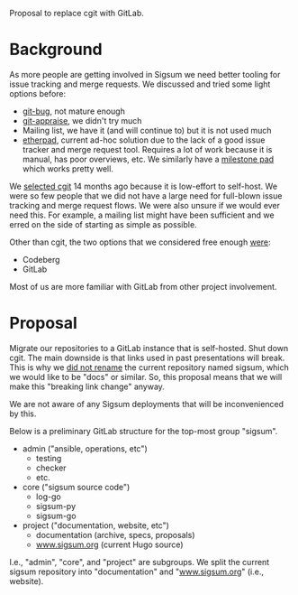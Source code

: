 Proposal to replace cgit with GitLab.

# Background

As more people are getting involved in Sigsum we need better tooling for issue
tracking and merge requests.  We discussed and tried some light options before:

  - [git-bug](../archive/2022-05-31-notes-on-git-bug), not mature enough
  - [git-appraise](../archive/2022-06-28--meeting-minutes), we didn't try much
  - Mailing list, we have it (and will continue to) but it is not used much
  - [etherpad](https://pad.sigsum.org/p/sigsum-db), current ad-hoc solution due
    to the lack of a good issue tracker and merge request tool.  Requires a lot
    of work because it is manual, has poor overviews, etc.  We similarly have a
    [milestone pad](https://pad.sigsum.org/p/sigsum-ms) which works pretty well.

We [selected cgit](../archive/2021-06-21--meeting-minutes) 14 months ago because
it is low-effort to self-host.  We were so few people that we did not have a
large need for full-blown issue tracking and merge request flows.  We were also
unsure if we would ever need this.  For example, a mailing list might have been
sufficient and we erred on the side of starting as simple as possible.

Other than cgit, the two options that we considered free enough
[were](../archive/2021-06-21-self-hosted-services):

  - Codeberg
  - GitLab

Most of us are more familiar with GitLab from other project involvement.

# Proposal

Migrate our repositories to a GitLab instance that is self-hosted.  Shut down
cgit.  The main downside is that links used in past presentations will break.
This is why we [did not rename](./2022-04-restructure-repositories.md) the
current repository named sigsum, which we would like to be "docs" or similar.
So, this proposal means that we will make this "breaking link change" anyway.

We are not aware of any Sigsum deployments that will be inconvenienced by this.

Below is a preliminary GitLab structure for the top-most group "sigsum".

  - admin ("ansible, operations, etc")
    - testing
    - checker
    - etc.
  - core ("sigsum source code")
    - log-go
    - sigsum-py
    - sigsum-go
  - project ("documentation, website, etc")
    - documentation (archive, specs, proposals)
    - www.sigsum.org (current Hugo source)

I.e., "admin", "core", and "project" are subgroups.  We split the current sigsum
repository into "documentation" and "www.sigsum.org" (i.e., website).
